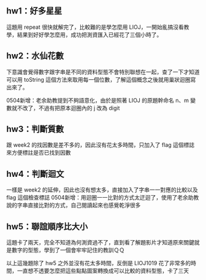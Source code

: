 ## hw1：好多星星

這題用 repeat 很快就解完了，比較難的是學怎麼用 LIOJ，一開始亂搞沒看教學，結果到好好學怎麼用，成功把測資匯入已經花了三個小時了。

## hw2：水仙花數

下意識會覺得數字跟字串是不同的資料型態不會特別聯想在一起，查了一下才知道可以用 toString 這個方法來取用每一個位數，了解這個概念之後就用巢狀迴圈寫出來了。

0504新增：老余助教提到不夠語意化，由於是照著 LIOJ 的原題幹命名 n、m 變數就不改了，不過有把原本迴圈內的 j 改為 digit

## hw3：判斷質數

跟 week2 的找因數是差不多的，因此沒有花太多時間，只加入了 flag 這個標誌來方便標註是否已找到因數

## hw4：判斷迴文

一樣是 week2 的延伸，因此也沒有想太多，直接加入了字串一一對應的比較以及 flag 這個檢查標誌
0504新增：用迴圈一一比對的方式太迂迴了，使用了老余助教說的字串直接比對的方式，自己閱讀起來也感覺乾淨很多

## hw5：聯誼順序比大小

這題卡了兩天，完全不知道為何測資過不了，直到看了解題影片才知道原來關鍵就是數字的型態，學到了一個會牢牢記住的教訓ＱＱ



以上這幾題除了 hw5 之外並沒有花太多時間，反倒是 LIOJ1019 花了非常多的時間，一直想不透要怎麼把這些點點圖案轉換成可以比較的資料型態，卡了三天
